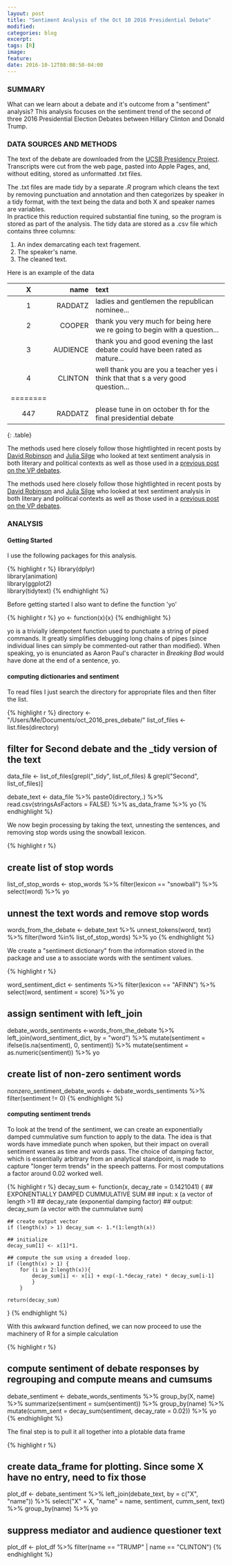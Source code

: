```yaml
---
layout: post
title: "Sentiment Analysis of the Oct 10 2016 Presidential Debate"
modified: 
categories: blog
excerpt:
tags: [R] 
image:
feature:
date: 2016-10-12T08:08:50-04:00
---
```


### SUMMARY   
What can we learn about a debate and it's outcome from a "sentiment" analysis? This analysis focuses on the sentiment trend of the second of three 2016 Presidential Election Debates between Hillary Clinton and Donald Trump. 

### DATA SOURCES AND METHODS   
The text of the debate are downloaded from the [UCSB Presidency Project](http://www.presidency.ucsb.edu/debates.php). Transcripts were cut from the web page, pasted into Apple Pages, and, without editing, stored as unformatted .txt files.   

The .txt files are made tidy by a separate _.R_ program which cleans the text by removing punctuation and annotation and then categorizes by speaker in a tidy format, with the text being the data and both X and speaker names are variables.  
In practice this reduction required substantial fine tuning, so the program is stored as part of the analysis. The tidy data are stored as a .csv file which contains three columns:    
1. An index demarcating each text fragement.  
2. The speaker's name.  
3. The cleaned text.    

Here is an example of the data

| X   | name       | text    |
|:---:|-----------:|:--------|
| 1   | RADDATZ    | ladies and gentlemen the republican nominee... |
| 2   | COOPER     | thank you very much for being here we re going to begin with a question... |
| 3   | AUDIENCE   | thank you and good evening the last debate could have been rated as mature... |
| 4   | CLINTON    | well thank you are you a teacher yes i think that that s a very good question... |
| ========  |   |  |
| 447   | RADDATZ  | please tune in on october th for the final presidential debate   |
{: .table}

          
The methods used here closely follow those hightlighted in recent posts by [David Robinson](http://varianceexplained.org/r/trump-tweets/) and [Julia Silge](http://juliasilge.com/blog/Life-Changing-Magic/) who looked at text sentiment analysis in both literary and political contexts as well as those used in a [previous post on the VP debates](http://rpubs.com/ww44ss/vp_debate).

The methods used here closely follow those hightlighted in recent posts by [David Robinson](http://varianceexplained.org/r/trump-tweets/) and [Julia Silge](http://juliasilge.com/blog/Life-Changing-Magic/) who looked at text sentiment analysis in both literary and political contexts as well as those used in a [previous post on the VP debates](http://rpubs.com/ww44ss/vp_debate).


### ANALYSIS  

#### Getting Started

I use the following packages for this analysis.

{% highlight r %}
library(dplyr)  
library(animation)  
library(ggplot2)  
library(tidytext)
{% endhighlight %}


Before getting started I also want to define the function 'yo'

{% highlight r %}
yo <- function(x){x}
{% endhighlight %}

yo is a trivially idempotent function used to punctuate a string of piped commands. It greatly simplifies debugging long chains of pipes (since individual lines can simply be commented-out rather than modified). When speaking, yo is enunciated as Aaron Paul's character in _Breaking Bad_ would have done at the end of a sentence, yo.   


#### computing dictionaries and sentiment

To read files I just search the directory for appropriate files and then filter the list.

{% highlight r %}
directory <- "/Users/Me/Documents/oct_2016_pres_debate/"
list_of_files <- list.files(directory)

## filter for Second debate and the _tidy version of the text
data_file <- list_of_files[grepl("_tidy", list_of_files) & 
                            grepl("Second", list_of_files)]

debate_text <- data_file %>% paste0(directory,.) %>% 
    read.csv(stringsAsFactors = FALSE) %>% 
    as_data_frame %>%
    yo
{% endhighlight %}

We now begin processing by taking the text, unnesting the sentences, and removing stop words using the snowball lexicon.   

{% highlight r %}
## create list of stop words
list_of_stop_words <- stop_words %>%
    filter(lexicon == "snowball") %>% 
    select(word) %>% 
    yo
## unnest the text words and remove stop words
words_from_the_debate <- debate_text %>%
    unnest_tokens(word, text) %>%
    filter(!word %in% list_of_stop_words) %>% 
    yo
{% endhighlight %}


We create a "sentiment dictionary" from the information stored in the  package and use a  to associate words with the sentiment values.  

{% highlight r %}

word_sentiment_dict <- sentiments %>%
    filter(lexicon == "AFINN") %>%
    select(word, sentiment = score) %>%
    yo

## assign sentiment with left_join 
debate_words_sentiments <-words_from_the_debate %>%
    left_join(word_sentiment_dict, by = "word") %>%
    mutate(sentiment = ifelse(is.na(sentiment), 0, sentiment)) %>%
    mutate(sentiment = as.numeric(sentiment)) %>%
    yo

## create list of non-zero sentiment words
nonzero_sentiment_debate_words <- debate_words_sentiments %>% filter(sentiment != 0)
{% endhighlight %}


#### computing sentiment trends

To look at the trend of the sentiment, we can create an exponentially damped cummulative sum function to apply to the data. The idea is that words have immediate punch when spoken, but their impact on overall sentiment wanes as time and words pass. The choice of damping factor, which is essentially arbitrary from an analytical standpoint, is made to capture "longer term trends" in the speech patterns. For most computations a factor around 0.02 worked well. 


{% highlight r %}
decay_sum <- function(x, decay_rate = 0.1421041) {
    ## EXPONENTIALLY DAMPED CUMMULATIVE SUM
    ## input:   x (a vector of length >1)
    ##          decay_rate (exponential damping factor)
    ## output:  decay_sum (a vector with the cummulatve sum)

    ## create output vector
    if (length(x) > 1) decay_sum <- 1.*(1:length(x))

    ## initialize
    decay_sum[1] <- x[1]*1.

    ## compute the sum using a dreaded loop.
    if (length(x) > 1) {
        for (i in 2:length(x)){
            decay_sum[i] <- x[i] + exp(-1.*decay_rate) * decay_sum[i-1]
            }
        }

    return(decay_sum)
}
{% endhighlight %}

With this awkward function defined, we can now proceed to use the machinery of R for a simple calculation

{% highlight r %}
## compute sentiment of debate responses by regrouping and compute means and cumsums
debate_sentiment <- debate_words_sentiments %>%
    group_by(X, name) %>%
    summarize(sentiment = sum(sentiment)) %>%
    group_by(name) %>%
    mutate(cumm_sent = decay_sum(sentiment, decay_rate = 0.02)) %>%
    yo
{% endhighlight %}

The final step is to pull it all together into a plotable data frame

{% highlight r %}
## create data_frame for plotting. Since some X have no entry, need to fix those
plot_df <- debate_sentiment %>% left_join(debate_text, by = c("X", "name")) %>%
    select("X" = X, "name" = name, sentiment, cumm_sent, text) %>%
    group_by(name) %>%
    yo

## suppress mediator and audience questioner text
plot_df <- plot_df %>% filter(name == "TRUMP" | name == "CLINTON")
{% endhighlight %}



